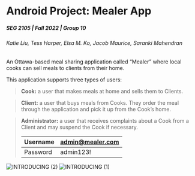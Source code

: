 # Android Project: Mealer App
##### SEG 2105 | Fall 2022 | Group 10
###### Katie Liu, Tess Harper, Elsa M. Ko, Jacob Maurice, Saranki Mahendran

An Ottawa-based meal sharing application called “Mealer” where local cooks can sell meals to clients from their home. 

This application supports three types of users:

>**Cook:**
a user that makes meals at home and sells them to Clients.

>**Client:** 
a user that buys meals from Cooks. They order the meal through the application
and pick it up from the Cook’s home.

>**Administrator:** 
a user that receives complaints about a Cook from a Client and may
suspend the Cook if necessary. 
>
> 
>   | Username | admin@mealer.com |
>   |--|--|
>   | Password | admin123! |

![INTRODUCING (2)](https://github.com/JacobMaurice-jm/Mealer/assets/109557146/d6bbe0ae-bd78-4b3c-846e-380bb73c9972)
![INTRODUCING (1)](https://github.com/JacobMaurice-jm/Mealer/assets/109557146/adab5b19-a424-4094-8f21-7087c3066ea9)

